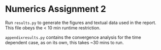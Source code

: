# Numerics Assignment 2

Run `results.py` to generate the figures and textual data used in the report. This file obeys the < 10 min runtime restriction.

`appendixresults.py` contains the convergence analysis for the time dependent case, as on its own, this takes ~30 mins to run.